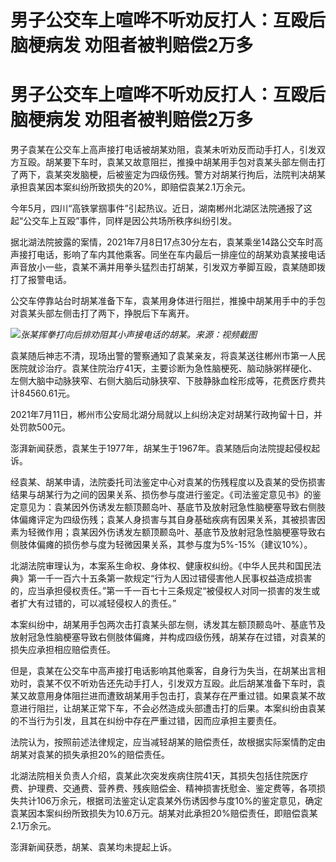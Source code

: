 # 男子公交车上喧哗不听劝反打人：互殴后脑梗病发 劝阻者被判赔偿2万多

# 男子公交车上喧哗不听劝反打人：互殴后脑梗病发 劝阻者被判赔偿2万多

男子袁某在公交车上高声接打电话被胡某劝阻，袁某未听劝反而动手打人，引发双方互殴。胡某要下车时，袁某又故意阻拦，推搡中胡某用手包对袁某头部左侧击打了两下，袁某突发脑梗，后被鉴定为四级伤残。警方对胡某行拘后，法院判决胡某承担袁某因本案纠纷所致损失的20%，即赔偿袁某2.1万余元。

今年5月，四川“高铁掌掴事件”引起热议。近日，湖南郴州北湖区法院通报了这起“公交车上互殴”事件，同样是因公共场所秩序纠纷引发。

据北湖法院披露的案情，2021年7月8日17点30分左右，袁某乘坐14路公交车时高声接打电话，影响了车内其他乘客。同坐在车内最后一排座位的胡某劝袁某接电话声音放小一些，袁某不满并用拳头猛烈击打胡某，引发双方拳脚互殴，袁某随即拨打了报警电话。

公交车停靠站台时胡某准备下车，袁某用身体进行阻拦，推搡中胡某用手中的手包对袁某头部左侧击打了两下，挣脱后下车离开。

![](https://inews.gtimg.com/newsapp_bt/0/15810537515/1000)_张某挥拳打向后排劝阻其小声接电话的胡某。来源：视频截图_

袁某随后神志不清，现场出警的警察通知了袁某亲友，将袁某送往郴州市第一人民医院就诊治疗。袁某住院治疗41天，主要诊断为急性脑梗死、脑动脉粥样硬化、左侧大脑中动脉狭窄、右侧大脑后动脉狭窄、下肢静脉血栓形成等，花费医疗费共计84560.61元。

2021年7月11日，郴州市公安局北湖分局就以上纠纷决定对胡某行政拘留十日，并处罚款500元。

澎湃新闻获悉，袁某生于1977年，胡某生于1967年。袁某随后向法院提起侵权起诉。

经袁某、胡某申请，法院委托司法鉴定中心对袁某的伤残程度以及袁某的受伤损害结果与胡某行为之间的因果关系、损伤参与度进行鉴定。《司法鉴定意见书》的鉴定意见为：袁某因外伤诱发左额顶颞岛叶、基底节及放射冠急性脑梗塞导致右侧肢体偏瘫评定为四级伤残；袁某人身损害与其自身基础疾病有因果关系，其被损害因素为轻微作用；袁某因外伤诱发左额顶颞岛叶、基底节及放射冠急性脑梗塞导致右侧肢体偏瘫的损伤参与度为轻微因果关系，其参与度为5%-15%（建议10%）。

北湖法院审理认为，本案系生命权、身体权、健康权纠纷。《中华人民共和国民法典》第一千一百六十五条第一款规定“行为人因过错侵害他人民事权益造成损害的，应当承担侵权责任。”第一千一百七十三条规定“被侵权人对同一损害的发生或者扩大有过错的，可以减轻侵权人的责任。”

本案纠纷中，胡某用手包两次击打袁某头部左侧，诱发其左额顶颞岛叶、基底节及放射冠急性脑梗塞导致右侧肢体偏瘫，并构成四级伤残，胡某存在过错，对袁某的损失应承担相应赔偿责任。

但是，袁某在公交车中高声接打电话影响其他乘客，自身行为失当，在胡某出言相劝时，袁某不仅不听劝告还先动手打人，引发双方互殴。此后胡某准备下车时，袁某又故意用身体阻拦进而遭致胡某用手包击打，袁某存在严重过错。如果袁某不故意进行阻拦，让胡某正常下车，不会必然造成头部遭击打的后果。本案纠纷由袁某的不当行为引发，且其在纠纷中存在严重过错，因而应承担主要责任。

法院认为，按照前述法律规定，应当减轻胡某的赔偿责任，故根据实际案情酌定由胡某对袁某的损失承担20%的赔偿责任。

北湖法院相关负责人介绍，袁某此次突发疾病住院41天，其损失包括住院医疗费、护理费、交通费、营养费、残疾赔偿金、精神损害抚慰金、鉴定费等，各项损失共计106万余元，根据司法鉴定认定袁某外伤诱因参与度10%的鉴定意见，确定袁某因本案纠纷所致损失为10.6万元。胡某对此承担20%赔偿责任，即赔偿袁某2.1万余元。

澎湃新闻获悉，胡某、袁某均未提起上诉。

